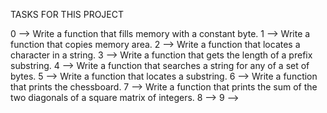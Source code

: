 TASKS FOR THIS PROJECT

0 --> Write a function that fills memory with a constant byte.
1 --> Write a function that copies memory area.
2 --> Write a function that locates a character in a string.
3 --> Write a function that gets the length of a prefix substring.
4 --> Write a function that searches a string for any of a set of bytes.
5 --> Write a function that locates a substring.
6 --> Write a function that prints the chessboard.
7 --> Write a function that prints the sum of the two diagonals of a square matrix of integers.
8 -->
9 -->
